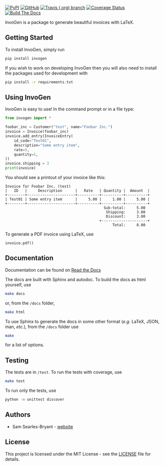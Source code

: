 [![PyPI](https://img.shields.io/pypi/v/invogen.svg)](https://pypi.org/project/invogen/)
[![GitHub](https://img.shields.io/github/license/samueljsb/InvoGen.svg)](#license)
[![Travis (.org) branch](https://img.shields.io/travis/samueljsb/InvoGen/master.svg)](https://travis-ci.org/samueljsb/InvoGen)
[![Coverage Status](https://coveralls.io/repos/github/samueljsb/InvoGen/badge.svg?branch=master)](https://coveralls.io/github/samueljsb/InvoGen?branch=master)
[![Build The Docs](https://readthedocs.org/projects/invogen/badge/?version=latest)](https://invogen.readthedocs.io/en/latest/?badge=latest)

InvoGen is a package to generate beautiful invoices with LaTeX.

## Getting Started ##

To install InvoGen, simply run

```bash
pip install invogen
```

If you wish to work on developing InvoGen then you will also need to install the packages used for development with

```bash
pip install -r requirements.txt
```

## Using InvoGen ##

InvoGen is easy to use! In the command prompt or in a file type:

```python
from invogen import *

foobar_inc = Customer("test", name="Foobar Inc.")
invoice = Invoice(foobar_inc)
invoice.add_entry(InvoiceEntry(
    id_code="Test01",
    description="Some entry item",
    rate=5,
    quantity=1,
))
invoice.shipping = 3
print(invoice)
```

You should see a printout of your invoice like this:

```
Invoice for Foobar Inc. (test)
|   ID   |     Description      |   Rate   | Quantity |  Amount  |
+--------+----------------------+----------+----------+----------+
| Test01 | Some entry item      |     5.00 |     1.00 |     5.00 |
+--------+----------------------+----------+----------+----------+
                                             Sub-total:     5.00
                                              Shipping:     3.00
                                              Discount:     3.00
                                           +---------------------+
                                                 Total:     8.00
```

To generate a PDF invoice using LaTeX, use

```
invoice.pdf()
```

## Documentation ##

Documentation can be found on [Read the Docs](https://invogen.readthedocs.io)

The docs are built with Sphinx and autodoc.
To build the docs as html yourself, use

```bash
make docs
```

or, from the `/docs` folder,

```bash
make html
```

To use Sphinx to generate the docs in some other format (_e.g._ LaTeX, JSON, man, _etc._), from the `/docs` folder use

```bash
make
```
for a list of options.

## Testing ##

The tests are in `/test`.
To run the tests with coverage, use

```bash
make test
```

To run only the tests, use

```bash
python -m unittest discover
```

## Authors ##

* Sam Searles-Bryant - [website](https://samueljsb.co.uk)

## License

This project is licensed under the MIT License - see the [LICENSE](LICENSE) file for details.
